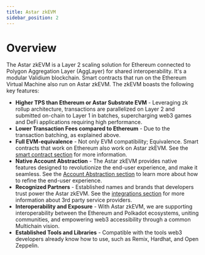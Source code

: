 ```yaml
---
title: Astar zkEVM
sidebar_position: 2
---
```


# Overview
The Astar zkEVM is a Layer 2 scaling solution for Ethereum connected to Polygon Aggregation Layer (AggLayer) for shared interoperability. It's a modular Validium blockchain. Smart contracts that run on the Ethereum Virtual Machine also run on Astar zkEVM. The zkEVM boasts the following key features:

- **Higher TPS than Ethereum or Astar Substrate EVM** - Leveraging zk rollup architecture, transactions are parallelized on Layer 2 and submitted on-chain to Layer 1 in batches, supercharging web3 games and DeFi applications requiring high performance.
- **Lower Transaction Fees compared to Ethereum** - Due to the transaction batching, as explained above.
- **Full EVM-equivalence** - Not only EVM compatibility; Equivalence. Smart contracts that work on Ethereum also work on Astar zkEVM. See the [smart contract section](/docs/build/zkEVM/smart-contracts/) for more information.
- **Native Account Abstraction** - The Astar zkEVM provides native features designed to revolutionize the end-user experience, and make it seamless. See the [Account Abstraction section](/docs/build/zkEVM/integrations/account-abstraction/) to learn more about how to refine the end-user experience.
- **Recognized Partners** - Established names and brands that developers trust power the Astar zkEVM. See the [integrations section](/docs/build/zkEVM/integrations/) for more information about 3rd party service providers.
- **Interoperability and Exposure** - With Astar zkEVM, we are supporting interoperability between the Ethereum and Polkadot ecosystems, uniting communities, and empowering web3 accessibility through a common Multichain vision.
- **Established Tools and Libraries** - Compatible with the tools web3 developers already know how to use, such as Remix, Hardhat, and Open Zeppelin. 
